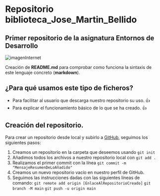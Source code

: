 # Repositorio biblioteca_Jose_Martin_Bellido

## Primer repositorio de la asignatura Entornos de Desarrollo

![imagenInternet](https://miro.medium.com/v2/resize:fit:828/format:webp/1*HLGtY6O2vUHqIyEbWdmBgA.jpeg)

Creación de **README.md** para comprobar como funciona la sintaxis de este lenguaje concreto (**markdown**). 

## ¿Para qué usamos este tipo de ficheros?

* Para facilitar al usuario que descarga nuestro repositorio su uso. :thumbsup:
* Para explicar el funcionamiento básico de lo que se ha creado. :thumbsup:

## Creación del repositorio.

Para crear un repositorio desde local y subirlo a [GitHub](https://www.github.com/), seguimos los siguientes pasos:

1. Creamos un repositorio en la carpeta que deseemos usando `git init`
2. Añadimos todos los archivos a nuestro repositorio local con `git add .`
3. Realizamos el primer commit con la línea `git commit -m "MensajeResumenDeLoAñadido"`
4. Creamos un nuevo repositorio vacío en nuestro perfil de GitHub.
5. Seguimos las instrucciones dadas con las siguientes líneas de comando: `git remote add origin [EnlaceAlRepositorioCreado]`
                                                                          `git branch -M main`
                                                                          `git push -u origin main`
         
		 
